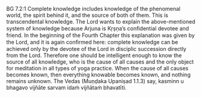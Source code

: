 BG 7.2:1	Complete knowledge includes knowledge of the phenomenal world, the spirit behind it, and the source of both of them. This is transcendental knowledge. The Lord wants to explain the above-mentioned system of knowledge because Arjuna is Kṛṣṇa’s conﬁdential devotee and friend. In the beginning of the Fourth Chapter this explanation was given by the Lord, and it is again conﬁrmed here: complete knowledge can be achieved only by the devotee of the Lord in disciplic succession directly from the Lord. Therefore one should be intelligent enough to know the source of all knowledge, who is the cause of all causes and the only object for meditation in all types of yoga practice. When the cause of all causes becomes known, then everything knowable becomes known, and nothing remains unknown. The Vedas (Muṇḍaka Upaniṣad 1.1.3) say, kasminn u bhagavo vijñāte sarvam idaṁ vijñātaṁ bhavatīti.